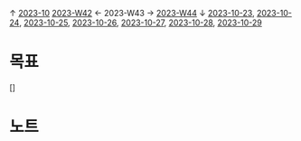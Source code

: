 
↑ [2023-10](2023-10.md)
[2023-W42](2023-W42.md) ← 2023-W43 → [2023-W44](2023-W44.md)
↓ [2023-10-23](2023-10-23.md), [2023-10-24](2023-10-24.md), [2023-10-25](2023-10-25.md), [2023-10-26](2023-10-26.md), [2023-10-27](2023-10-27.md), [2023-10-28](2023-10-28.md), [2023-10-29](2023-10-29.md)

# 목표

[]

# 노트




